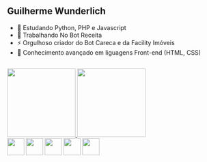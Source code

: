 ## Guilherme Wunderlich 
- 🌱 Estudando Python, PHP e Javascript
- 🔭 Trabalhando No Bot Receita 
- ⚡ Orgulhoso criador do Bot Careca e da Facility Imóveis
- 💼 Conhecimento avançado em liguagens Front-end (HTML, CSS)

##

<div>
  <a href="https://github.com/wunderlich-15">
  <img height="160em" src="https://github-readme-stats.vercel.app/api?username=wunderlich-15&count_private=true&theme=tokyonight"/>
  <img height="160em" src="https://github-readme-stats.vercel.app/api/top-langs/?username=wunderlich-15&layout=compact&theme=tokyonight"/>
  </a>
</div>

<div>
  <img align="center" height="40" width="40" src="https://cdn.jsdelivr.net/gh/devicons/devicon/icons/php/php-original.svg" />
  <img align="center" height="40" width="40" src="https://cdn.jsdelivr.net/gh/devicons/devicon/icons/python/python-original.svg" />
  <img align="center" height="40" width="40" src="https://cdn.jsdelivr.net/gh/devicons/devicon/icons/html5/html5-original.svg" />
  <img align="center" height="40" width="40" src="https://cdn.jsdelivr.net/gh/devicons/devicon/icons/css3/css3-original.svg" />
  <img align="center" height="40" width="40" src="https://cdn.jsdelivr.net/gh/devicons/devicon/icons/javascript/javascript-original.svg" />
</div>
